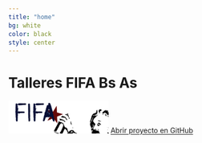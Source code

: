 ```yaml
---
title: "home"
bg: white
color: black
style: center
---
```


# Talleres FIFA Bs As

<img width="200" src="img/logo_fifa.png">


<span id="forkongithub">
  <a href="{{ site.source_link }}" class="bg-blue">
    Abrir proyecto en GitHub
  </a>
</span>











